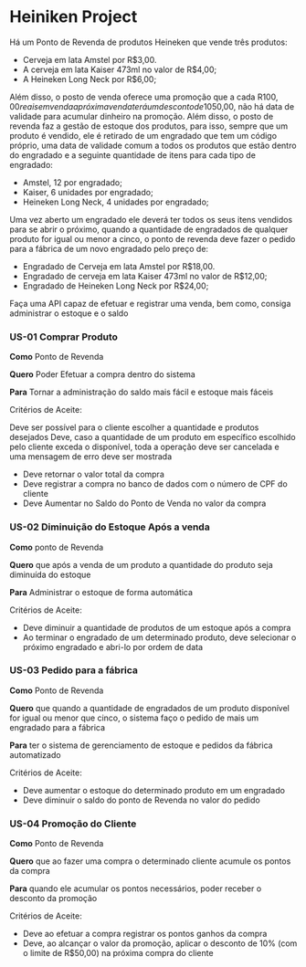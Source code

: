 # Heiniken Project

Há um Ponto de Revenda de produtos Heineken que vende três produtos: 
* Cerveja em lata Amstel por R$3,00. 
* A cerveja em lata Kaiser 473ml no valor de R$4,00;
* A Heineken Long Neck por R$6,00;

Além disso, o posto de venda oferece uma promoção que a cada R$100,00 reais em venda a próxima venda terá um desconto de 10% que não poderá exceder R$50,00, não há data de validade para acumular dinheiro na promoção. 
Além disso, o posto de revenda faz a gestão de estoque dos produtos, para isso, sempre que um produto é vendido, ele é retirado de um engradado que tem um código próprio, uma data de validade comum a todos os produtos que estão dentro do engradado e a seguinte quantidade de itens para cada tipo de engradado: 
* Amstel, 12 por engradado;
* Kaiser, 6 unidades por engradado;
* Heineken Long Neck, 4 unidades por engradado;

Uma vez aberto um engradado ele deverá ter todos os seus itens vendidos para se abrir o próximo, quando a quantidade de engradados de qualquer produto for igual ou menor a cinco, o ponto de revenda deve fazer o pedido para a fábrica de um novo engradado pelo preço de:
* Engradado de Cerveja em lata Amstel por R$18,00. 
* Engradado de cerveja em lata Kaiser 473ml no valor de R$12,00;
* Engradado de Heineken Long Neck por R$24,00;

Faça uma API capaz de efetuar e registrar uma venda, bem como, consiga administrar o estoque e o saldo

### US-01 Comprar Produto
**Como** Ponto de Revenda

**Quero** Poder Efetuar a compra dentro do sistema

**Para** Tornar a administração do saldo mais fácil e estoque mais fáceis

Critérios de Aceite:

Deve ser possível para o cliente escolher a quantidade e produtos desejados
Deve, caso a quantidade de um produto em específico escolhido pelo cliente exceda o disponível, toda a operação deve ser cancelada e uma mensagem de erro deve ser mostrada
* Deve retornar o valor total da compra
* Deve registrar a compra no banco de dados com o número de CPF do cliente
* Deve Aumentar no Saldo do Ponto de Venda no valor da compra

### US-02 Diminuição do Estoque Após a venda
**Como** ponto de Revenda

**Quero** que após a venda de um produto a quantidade do produto seja diminuída do estoque

**Para** Administrar o estoque de forma automática

Critérios de Aceite:
* Deve diminuir a quantidade de produtos de um estoque após a compra
* Ao terminar o engradado de um determinado produto, deve selecionar o próximo engradado e abri-lo por ordem de data

### US-03 Pedido para a fábrica
**Como** Ponto de Revenda

**Quero** que quando a quantidade de engradados de um produto disponível for igual ou menor que cinco, o sistema faço o pedido de mais um engradado para a fábrica

**Para** ter o sistema de gerenciamento de estoque e pedidos da fábrica automatizado

Critérios de Aceite:
* Deve aumentar o estoque do determinado produto em um engradado
* Deve diminuir o saldo do ponto de Revenda no valor do pedido


### US-04 Promoção do Cliente
**Como** Ponto de Revenda

**Quero** que ao fazer uma compra o determinado cliente acumule os pontos da compra

**Para** quando ele acumular os pontos necessários, poder receber o desconto da promoção

Critérios de Aceite:
* Deve ao efetuar a compra registrar os pontos ganhos da compra
* Deve, ao alcançar o valor da promoção, aplicar o desconto de 10% (com o limite de R$50,00) na próxima compra do cliente

